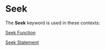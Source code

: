 
# Seek <keyword>

The  **Seek** keyword is used in these contexts:

 [Seek Function](870aba03-b7ad-c931-928d-33aaf9cf5ab6.md)

 [Seek Statement](08fff310-85a2-d860-2198-3a0b032c77bc.md)

